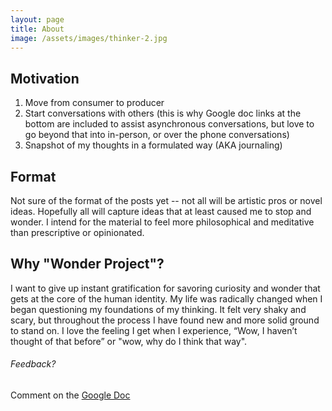 ```yaml
---
layout: page
title: About
image: /assets/images/thinker-2.jpg
---
```

## Motivation
1. Move from consumer to producer
2. Start conversations with others (this is why Google doc links at the bottom are included to assist asynchronous conversations, but love to go beyond that into in-person, or over the phone conversations)
3. Snapshot of my thoughts in a formulated way (AKA journaling)

## Format
Not sure of the format of the posts yet -- not all will be artistic pros or novel ideas. Hopefully all will capture ideas that at least caused me to stop and wonder. I intend for the material to feel more philosophical and meditative than prescriptive or opinionated.

## Why "Wonder Project"?
I want to give up instant gratification for savoring curiosity and wonder that gets at the core of the human identity. My life was radically changed when I began questioning my foundations of my thinking. It felt very shaky and scary, but throughout the process I have found new and more solid ground to stand on. I love the feeling I get when I experience, “Wow, I haven’t thought of that before” or "wow, why do I think that way".

###### Feedback?
Comment on the [Google Doc](https://docs.google.com/document/d/1MniFFpmhbLSwa-PllFoqT6fIiZFK_Oi6Wm8xYX5HjyI/edit?usp=sharing)
